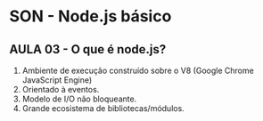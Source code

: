 # SON - Node.js básico

## AULA 03 - O que é node.js?

1. Ambiente de execução construído sobre o V8 (Google Chrome JavaScript Engine)
2. Orientado à eventos.
3. Modelo de I/O não bloqueante.
4. Grande ecosistema de bibliotecas/módulos.
